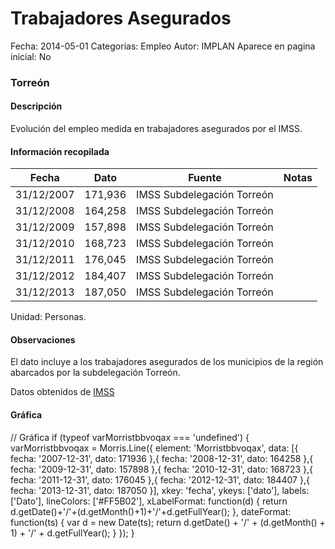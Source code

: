 Trabajadores Asegurados
=====

Fecha: 2014-05-01
Categorías: Empleo
Autor: IMPLAN
Aparece en pagina inicial: No

### Torreón

#### Descripción

Evolución del empleo medida en trabajadores asegurados por el IMSS.

<!-- break -->

#### Información recopilada

<table class="table table-hover table-bordered matriz">
  <thead>
    <tr><th>Fecha</th><th>Dato</th><th>Fuente</th><th>Notas</th></tr>
  </thead>
  <tbody>
    <tr><td class="centrado">31/12/2007</td><td class="derecha">171,936</td><td>IMSS Subdelegación Torreón</td><td></td></tr>
    <tr><td class="centrado">31/12/2008</td><td class="derecha">164,258</td><td>IMSS Subdelegación Torreón</td><td></td></tr>
    <tr><td class="centrado">31/12/2009</td><td class="derecha">157,898</td><td>IMSS Subdelegación Torreón</td><td></td></tr>
    <tr><td class="centrado">31/12/2010</td><td class="derecha">168,723</td><td>IMSS Subdelegación Torreón</td><td></td></tr>
    <tr><td class="centrado">31/12/2011</td><td class="derecha">176,045</td><td>IMSS Subdelegación Torreón</td><td></td></tr>
    <tr><td class="centrado">31/12/2012</td><td class="derecha">184,407</td><td>IMSS Subdelegación Torreón</td><td></td></tr>
    <tr><td class="centrado">31/12/2013</td><td class="derecha">187,050</td><td>IMSS Subdelegación Torreón</td><td></td></tr>
  </tbody>
</table>

Unidad: Personas.

#### Observaciones

El dato incluye a los trabajadores asegurados de los municipios de la región abarcados por la subdelegación Torreón.

Datos obtenidos de [IMSS](http://201.144.108.20/imssdigital/conoce/estadisticas/pages/memoria2012.aspx)

#### Gráfica

<div id="Morristbbvoqax" class="grafica"></div>
  // Gráfica
  if (typeof varMorristbbvoqax === 'undefined') {
    varMorristbbvoqax = Morris.Line({
      element: 'Morristbbvoqax',
      data: [{ fecha: '2007-12-31', dato: 171936 },{ fecha: '2008-12-31', dato: 164258 },{ fecha: '2009-12-31', dato: 157898 },{ fecha: '2010-12-31', dato: 168723 },{ fecha: '2011-12-31', dato: 176045 },{ fecha: '2012-12-31', dato: 184407 },{ fecha: '2013-12-31', dato: 187050 }],
      xkey: 'fecha',
      ykeys: ['dato'],
      labels: ['Dato'],
      lineColors: ['#FF5B02'],
      xLabelFormat: function(d) { return d.getDate()+'/'+(d.getMonth()+1)+'/'+d.getFullYear(); },
      dateFormat: function(ts) { var d = new Date(ts); return d.getDate() + '/' + (d.getMonth() + 1) + '/' + d.getFullYear(); }
    });
  }
